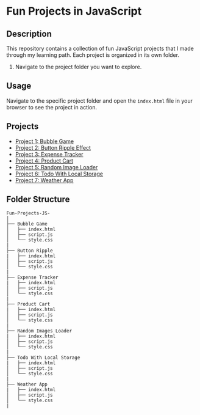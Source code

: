 # Fun Projects in JavaScript

## Description

This repository contains a collection of fun JavaScript projects that I made through my learning path. Each project is organized in its own folder.

1. Navigate to the project folder you want to explore.

## Usage

Navigate to the specific project folder and open the `index.html` file in your browser to see the project in action.

## Projects

- [Project 1: Bubble Game](Bubble%20Game%20JS/)
- [Project 2: Button Ripple Effect](Button%20Ripple/)
- [Project 3: Expense Tracker](Expense%20Tracker/)
- [Project 4: Product Cart](Product%20Cart/)
- [Project 5: Random Image Loader](Random%20Image%20Loader/)
- [Project 6: Todo With Local Storage](Todo%20With%20Local%20Storage/)
- [Project 7: Weather App](Weather%20App/)
  
## Folder Structure

```plaintext
Fun-Projects-JS-
│
├── Bubble Game
│   ├── index.html
│   ├── script.js
│   └── style.css
|
├── Button Ripple
|   ├── index.html
│   ├── script.js
│   └── style.css
|
├── Expense Tracker
|   ├── index.html
│   ├── script.js
│   └── style.css
|
├── Product Cart
|   ├── index.html
│   ├── script.js
│   └── style.css
|
├── Random Images Loader
|   ├── index.html
│   ├── script.js
│   └── style.css
|
├── Todo With Local Storage
|   ├── index.html
│   ├── script.js
│   └── style.css
|
├── Weather App
|   ├── index.html
│   ├── script.js
│   └── style.css
|
